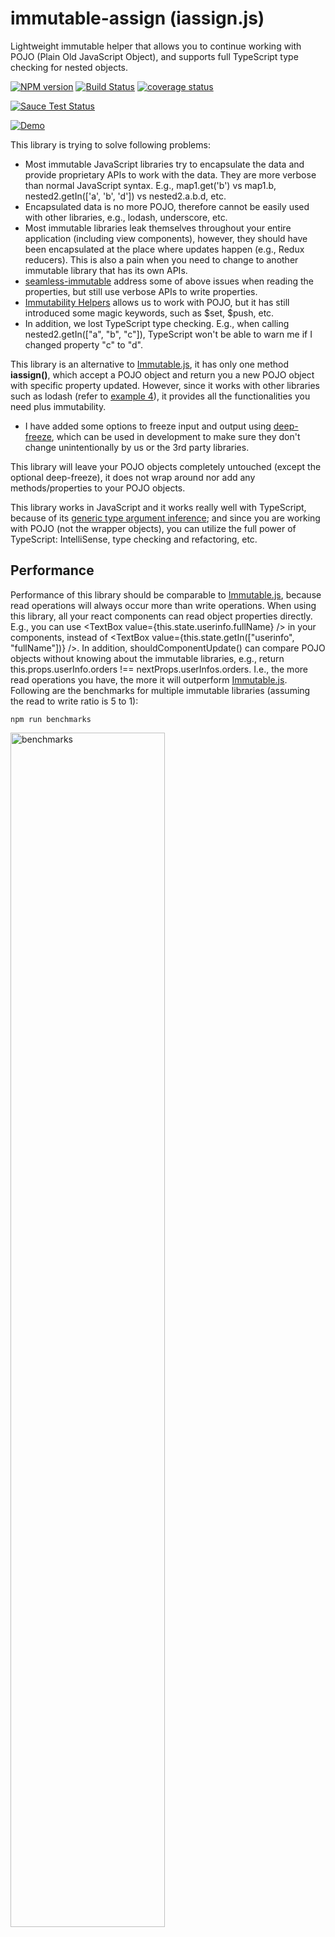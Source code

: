# immutable-assign (iassign.js)

Lightweight immutable helper that allows you to continue working with POJO (Plain Old JavaScript Object), and supports full TypeScript type checking for nested objects.

[![NPM version][3]][4] [![Build Status][1]][2] [![coverage status][5]][6]

[![Sauce Test Status][7]][8]


<p>
    <a href="https://raw.githubusercontent.com/engineforce/ImmutableAssign/master/Demo.gif" target="_blank">
        <img src="https://raw.githubusercontent.com/engineforce/ImmutableAssign/master/Demo.gif" alt="Demo" title="Demo">
    </a>
</p>

This library is trying to solve following problems:

* Most immutable JavaScript libraries try to encapsulate the data and provide proprietary APIs to work with the data. They are more verbose than normal JavaScript syntax. E.g., map1.get('b') vs map1.b, nested2.getIn(['a', 'b', 'd']) vs nested2.a.b.d, etc.
* Encapsulated data is no more POJO, therefore cannot be easily used with other libraries, e.g., lodash, underscore, etc.
* Most immutable libraries leak themselves throughout your entire application (including view components), however, they should have been encapsulated at the place where updates happen (e.g., Redux reducers). This is also a pain when you need to change to another immutable library that has its own APIs.
* [seamless-immutable](https://github.com/rtfeldman/seamless-immutable) address some of above issues when reading the properties, but still use verbose APIs to write properties.
* [Immutability Helpers](https://facebook.github.io/react/docs/update.html) allows us to work with POJO, but it has still introduced some magic keywords, such as $set, $push, etc.
* In addition, we lost TypeScript type checking. E.g., when calling nested2.getIn(["a", "b", "c"]), TypeScript won't be able to warn me if I changed property "c" to "d".

This library is an alternative to [Immutable.js](https://facebook.github.io/immutable-js/), it has only one method **iassign()**, which accept a POJO object and return you a new POJO object with specific property updated. However, since it works with other libraries such as lodash (refer to [example 4](#example-4-work-with-3rd-party-libraries-eg-lodash)), it provides all the functionalities you need plus immutability.

* I have added some options to freeze input and output using [deep-freeze](https://github.com/substack/deep-freeze), which can be used in development to make sure they don't change unintentionally by us or the 3rd party libraries. 

This library will leave your POJO objects completely untouched (except the optional deep-freeze), it does not wrap around nor add any methods/properties to your POJO objects.

This library works in JavaScript and it works really well with TypeScript, because of its [generic type argument inference](https://www.typescriptlang.org/docs/handbook/generics.html); and since you are working with POJO (not the wrapper objects), you can utilize the full power of TypeScript: IntelliSense, type checking and refactoring, etc.

## Performance

Performance of this library should be comparable to [Immutable.js](https://facebook.github.io/immutable-js/), because read operations will always occur more than write operations. When using this library, all your react components can read object properties directly. E.g., you can use &lt;TextBox value={this.state.userinfo.fullName} /&gt; in your components, instead of &lt;TextBox value={this.state.getIn(["userinfo", "fullName"])} /&gt;. In addition, shouldComponentUpdate() can compare POJO objects without knowing about the immutable libraries, e.g., return this.props.userInfo.orders !== nextProps.userInfos.orders. I.e., the more read operations you have, the more it will outperform [Immutable.js](https://facebook.github.io/immutable-js/). Following are the benchmarks for multiple immutable libraries (assuming the read to write ratio is 5 to 1):

```
npm run benchmarks
```

<p>
    <a href="https://raw.githubusercontent.com/engineforce/ImmutableAssign/master/benchmarks.png" target="_blank">
        <img src="https://raw.githubusercontent.com/engineforce/ImmutableAssign/master/benchmarks.png" alt="benchmarks" title="benchmarks" width="70%;">
    </a>
</p>

## Install with npm

    npm install immutable-assign --save

### Function Signature (TypeScript syntax)

```javascript

// Return a new POJO object with property updated.

// function overload 1: 
iassign = function<TObj, TProp, TContext>(
    obj: TObj,                                          // POJO object to be getting the property from, it will not be modified.
    getProp: (obj: TObj, context: TContext) => TProp,   // Function to get the property that needs to be updated.
    setProp: (prop: TProp) => TProp,                    // Function to set the property.
    context?: TContext,                                 // (Optional) Context to be used in getProp().
    option?: IIassignOption): TObj;                     // (Optional) Options

// function overload 2: you can skip getProp() if you trying to update the root object, refer to example 1 and 2
iassign = function<TObj>(
    obj: TObj,                                          // POJO object to be getting the property from, it will not be modified.
    setProp: setPropFunc<TObj>,                         // Function to set the property.
    option?: IIassignOption): TObj;                     // (Optional) Options

// functional programming friendly style, moved obj to the last parameter and supports currying, refer to example 8
iassign.fp = function <TObj, TProp, TContext>(
    option: IIassignOption,
    getProp: getPropFunc<TObj, TProp, TContext>,
    setProp: setPropFunc<TProp>,
    context?: TContext,
    obj?: TObj): TObj;                                  // POJO object to be getting the property from, it will not be modified.

// In ES6, you cannot set property on imported module directly, because they are default
// to readonly, in this case you need to use this method.
iassign.setOption(option: IIassignOption): void;

// Options, can be applied globally or individually
interface IIassignOption {
    freeze?: boolean;              // Deep freeze both input and output
    freezeInput?: boolean;         // Deep freeze input
    freezeOutput?: boolean;        // Deep freeze output
    useConstructor?: boolean;      // Uses the constructor to create new instances

    // Custom copy function, can be used to handle special types, e.g., Map, Set; refer to example 9
    copyFunc?: <T>(value: T, propName: string): T;

    // Disable validation for extra statements in the getProp() function, 
    // which is needed when running the coverage, e.g., istanbul.js does add 
    // instrument statements in our getProp() function, which can be safely ignored. 
    disableExtraStatementCheck?: boolean;

    // Return the same object if setProp() returns its parameter (i.e., reference pointer not changed).
    ignoreIfNoChange?: boolean;
}
```

<br />

### Example 1: Update object

```javascript
var iassign = require("immutable-assign");

// Deep freeze both input and output, can be used in development to make sure they don't change.
iassign.freeze = true;

var map1 = { a:1, b:2, c:3 };

// 1: Calling iassign() to update map1.b, using overload 2
var map2 = iassign(
    map1,
    function (m) { m.b = 50; return m; }
);

// map2 = { a:1, b: 50, c:3 }
// map2 !== map1

```

<br />

### Example 2: Update list/array

```javascript
var iassign = require("immutable-assign");

var list1 = [1, 2];


// 2.1: Calling iassign() to push items to list1, using overload 2
var list2 = iassign(
    list1,
    function (l) { l.push(3, 4, 5); return l; }
);

// list2 = [1, 2, 3, 4, 5]
// list2 !== list1


// 2.2: Calling iassign() to unshift item to list2, using overload 2
var list3 = iassign(
    list2,
    function (l) { l.unshift(0); return l; }
);

// list3 = [0, 1, 2, 3, 4, 5]
// list3 !== list2


// 2.3, Calling iassign() to concat list1, list2 and list3, using overload 2
var list4 = iassign(
    list1,
    function (l) { return l.concat(list2, list3); }
);

// list4 = [1, 2, 1, 2, 3, 4, 5, 0, 1, 2, 3, 4, 5]
// list4 !== list1


// 2.4, Calling iassign() to concat sort list4, using overload 2
var list5 = iassign(
    list4,
    function (l) { return l.sort(); }
);

// list5 = [0, 1, 1, 1, 2, 2, 2, 3, 3, 4, 4, 5, 5]
// list5 !== list4

```

<br />

### Example 3: Update nested structures

```javascript
var iassign = require("immutable-assign");

var nested1 = { a:{ b:{ c:[3, 4, 5] } } };


// 3.1: Calling iassign() to assign d to nested1.a.b
var nested2 = iassign(
    nested1,
    function (n) { return n.a.b; },
    function (b) { b.d = 6; return b; }
);

// nested2 = { a:{ b:{ c:[3, 4, 5], d: 6 } } }
// nested2 !== nested1


// 3.2: Calling iassign() to increment nested2.a.b.d
var nested3 = iassign(
    nested2,
    function (n) { return n.a.b.d; },
    function (d) { return d + 1; }
);

// nested3 = { a:{ b:{ c:[3, 4, 5], d: 7 } } }
// nested3 !== nested2


// 3.3: Calling iassign() to push item to nested3.a.b.c
var nested4 = iassign(
    nested3,
    function (n) { return n.a.b.c; },
    function (c) { c.push(6); return c; }
);

// nested4 = { a:{ b:{ c:[3, 4, 5, 6], d: 7 } } }
// nested4 !== nested3

```

<br />

### Example 4: Work with 3rd party libraries, e.g., lodash

```javascript
var iassign = require("immutable-assign");
var _ = require("lodash");

var nested1 = { a: { b: { c: [1, 2, 3] } } };


// 4.1: Calling iassign() and _.map() to increment to every item in "c" array
var nested2 = iassign(
    nested1,
    function (n) { return n.a.b.c; },
    function (c) {
        return _.map(c, function (i) { return i + 1; });
    }
);

// nested2 = { a: { b: { c: [2, 3, 4] } } };
// nested2 !== nested1


// 4.2: Calling iassign() and _.flatMap()
var nested3 = iassign(
    nested2,
    function (n) { return n.a.b.c; },
    function (c) {
        return _.flatMap(c, function (i) { return [i, i]; });
    }
);

// nested3 = { a: { b: { c: [2, 2, 3, 3, 4, 4] } } };
// nested3 !== nested2

```

<br />

### Advanced example 5: Update nested property

```javascript
var iassign = require("immutable-assign");

var o1 = { a: { b: { c: [[{ d: 11, e: 12 }], [{ d: 21, e: 22 }]], c2: {} }, b2: {} }, a2: {} };

// 5: Calling iassign() to increment o1.a.b.c[0][0].d
var o2 = iassign(
    o1,
    function (o) { return o.a.b.c[0][0]; },
    function (ci) { ci.d++; return ci; }
);
```
```javascript
//
// Jasmine Tests
//

// expect o1 has not been changed
expect(o1).toEqual({ a: { b: { c: [[{ d: 11, e: 12 }], [{ d: 21, e: 22 }]], c2: {} }, b2: {} }, a2: {} });

// expect o2 inner property has been updated.
expect(o2.a.b.c[0][0].d).toBe(12);

// expect object graph for changed property in o2 is now different from (!==) o1.
expect(o2).not.toBe(o1);
expect(o2.a).not.toBe(o1.a);
expect(o2.a.b).not.toBe(o1.a.b);
expect(o2.a.b.c).not.toBe(o1.a.b.c);
expect(o2.a.b.c[0]).not.toBe(o1.a.b.c[0]);
expect(o2.a.b.c[0][0]).not.toBe(o1.a.b.c[0][0]);
expect(o2.a.b.c[0][0].d).not.toBe(o1.a.b.c[0][0].d);

// expect object graph for unchanged property in o2 is still equal to (===) o1.
expect(o2.a2).toBe(o1.a2);
expect(o2.a.b2).toBe(o1.a.b2);
expect(o2.a.b.c2).toBe(o1.a.b.c2);
expect(o2.a.b.c[0][0].e).toBe(o1.a.b.c[0][0].e);
expect(o2.a.b.c[1][0]).toBe(o1.a.b.c[1][0]);
```

<br />

### Advanced example 6: Update array

```javascript
var iassign = require("immutable-assign");

var o1 = { a: { b: { c: [[{ d: 11, e: 12 }], [{ d: 21, e: 22 }]], c2: {} }, b2: {} }, a2: {} };

// 6: Calling iassign() to push new item to o1.a.b.c[1]
var o2 = iassign(
    o1,
    function (o) { return o.a.b.c[1]; },
    function (c) { c.push(101); return c; }
);
```
```javascript
//
// Jasmine Tests
//

// expect o1 has not been changed
expect(o1).toEqual({ a: { b: { c: [[{ d: 11, e: 12 }], [{ d: 21, e: 22 }]], c2: {} }, b2: {} }, a2: {} });

// expect o2 inner property has been updated.
expect(o2.a.b.c[1][1]).toBe(101);

// expect object graph for changed property in o2 is now different from (!==) o1.
expect(o2).not.toBe(o1);
expect(o2.a).not.toBe(o1.a);
expect(o2.a.b).not.toBe(o1.a.b);
expect(o2.a.b.c).not.toBe(o1.a.b.c);
expect(o2.a.b.c[1]).not.toBe(o1.a.b.c[1]);

// expect object graph for unchanged property in o2 is still equal to (===) o1.
expect(o2.a2).toBe(o1.a2);
expect(o2.a.b2).toBe(o1.a.b2);
expect(o2.a.b.c2).toBe(o1.a.b.c2);
expect(o2.a.b.c[0]).toBe(o1.a.b.c[0]);
expect(o2.a.b.c[0][0]).toBe(o1.a.b.c[0][0]);
expect(o2.a.b.c[1][0]).toBe(o1.a.b.c[1][0]);
```

<br />

### Advanced example 7: Update nested property, referring to external context.

```javascript
var iassign = require("immutable-assign");

var o1 = { a: { b: { c: [{ d: 11, e: 12 }, { d: 21, e: 22 }] } } };

// 7: Calling iassign() to push increment to o1.a.b.c[0].d
var external = { a: 0 };

var o2 = iassign(
    o1,
    function (o, ctx) { return o.a.b.c[ctx.external.a]; },
    function (ci) { ci.d++; return ci; },
    { external: external }
);
```
```javascript
//
// Jasmine Tests
//

// expect o1 has not been changed
expect(o1).toEqual({ a: { b: { c: [{ d: 11, e: 12 }, { d: 21, e: 22 }] });

// expect o2 inner property has been updated.
expect(o2.a.b.c[external.a].d).toBe(12);

// expect object graph for changed property in o2 is now different from (!==) o1.
expect(o2).not.toBe(o1);
expect(o2.a).not.toBe(o1.a);
expect(o2.a.b).not.toBe(o1.a.b);
expect(o2.a.b.c).not.toBe(o1.a.b.c);
expect(o2.a.b.c[0]).not.toBe(o1.a.b.c[0]);
expect(o2.a.b.c[0].d).not.toBe(o1.a.b.c[0].d);

// expect object graph for unchanged property in o2 is still equal to (===) o1.
expect(o2.a.b.c[0].e).toBe(o1.a.b.c[0].e);
expect(o2.a.b.c[1]).toBe(o1.a.b.c[1]);
expect(o2.a.b.c[1].d).toBe(o1.a.b.c[1].d);
expect(o2.a.b.c[1].e).toBe(o1.a.b.c[1].e);

```

<br />

### Example 8: Update nested structures using iassign.fp() and currying

```javascript
var iassign = require("immutable-assign");

var nested1 = { a: { b: { c: [3, 4, 5] } } };


// 8.1: Calling iassign() to assign d to nested1.a.b 
var iassignFp = iassign.fp(undefined)
    (function (n) { return n.a.b; })
    (function (b) { b.d = 6; return b; })
    (undefined);

var nested2 = iassignFp(nested1);

// nested2 = { a: { b: { c: [3, 4, 5], d: 6 } } };
// nested2 !== nested1

// 8.2: Calling iassign() to increment nested2.a.b.d 
iassignFp = iassign.fp(undefined)
    (function (n) { return n.a.b.d; })
    (function (d) { return d + 1; })
    (undefined);
var nested3 = iassignFp(nested2);

// nested3 = { a: { b: { c: [3, 4, 5], d: 7 } } };
// nested3 !== nested2

// 8.3: Calling iassign() to push item to nested3.a.b.c 
iassignFp = iassign.fp(undefined)
    (function (n) { return n.a.b.c; })
    (function (c) { c.push(6); return c; })
    (undefined);
var nested4 = iassignFp(nested3);

// nested4 = { a: { b: { c: [3, 4, 5, 6], d: 7 } } };
// nested4 !== nested3

// 8.4: Calling iassign() to push item to nested3.a.b.c[1]
iassignFp = iassign.fp(undefined)
    (function (n, ctx) { return n.a.b.c[ctx.i]; })
    (function (ci) { return ci + 100; })
    ({i: 1});
var nested5 = iassignFp(nested4);

// nested5 = { a: { b: { c: [3, 104, 5, 6], d: 7 } } };
// nested5 !== nested4

```

### Example 9: Support ES6 Map

```javascript
var iassign = require("immutable-assign");

var map1 = new Map();
map1.set("a", "value a");

iassign.setOption({
    copyFunc: function (value, propName) {
        if (value instanceof Map) {
            // In IE11, Map constructor arguments are not supported,
            // you need to provide ES6 shim, e.g., use core-js
            return new Map(value);
        }
    }
});

var map2 = iassign(
    map1,
    m => { m.set(1, 'first'); return m; }
);

// map2 !== map1
// map1 = Map({ "a": "value a" })
// map1 = Map({ "a": "value a", 1: "first" })

```


## Constraints

* getProp() must be a pure function; I.e., it cannot access anything other than the input parameters. e.g., it must not access "this" or "window" objects. In addition, it must not modify the input parameters. It should only return a property that needs to be updated.


## History

* 2.0.3 - Replaced Proxy (including the proxy-polyfill) with Object.defineProperty(), which has much better browser support.
* 2.0.1 - Minor bug fixes.
* 2.0.0  - 
    * Used [ES6 Proxy](https://developer.mozilla.org/en-US/docs/Web/JavaScript/Reference/Global_Objects/Proxy) instead of [eval()](https://developer.mozilla.org/en-US/docs/Web/JavaScript/Reference/Global_Objects/eval) to process getProp(), which is more secure.
    * Also works on platforms that don't support Proxy and Map, such as IE 10 and IE 11 using the [proxy-polyfill](https://github.com/GoogleChrome/proxy-polyfill) and [ES6 Map polyfill](https://github.com/zloirock/core-js)

* 1.0.36 - [Supports ES6 Map and Set](https://github.com/engineforce/ImmutableAssign/issues/12). Refer to [example 9](https://github.com/engineforce/ImmutableAssign#example-9-support-es6-map)
* 1.0.35 - Supports ES6 default export.
* 1.0.31 - 
    * Added ignoreIfNoChange option, which cause iassign to return the same object if setProp() returns its parameter (i.e., reference pointer not changed).
    * Added setOption() function to allow you set the iassign options globally in ES6.

* 1.0.30 - [Support classes](https://github.com/engineforce/ImmutableAssign/issues/4)
* 1.0.29 - Supported ES6 [Arrow Functions](https://developer.mozilla.org/en/docs/Web/JavaScript/Reference/Functions/Arrow_functions)
* 1.0.27 - Added iassign.fp() that support [currying](https://www.sitepoint.com/currying-in-functional-javascript), refer to [example 8](#example-8-update-nested-structures-using-iassignfp-and-currying)
* 1.0.26 - Works with webpack, please refer to [ImmutableAssignTest](https://github.com/engineforce/ImmutableAssignTest)
* 1.0.23 - Greatly improved performance.
* 1.0.21 - Added new function overload to skip getProp() if you trying to update the root object, refer to [example 1](#example-1-update-object) and [example 2](#example-2-update-listarray)
* 1.0.20 - Added Travis-CI, Coveralls (coverage) and SauceLabs (browsers' tests)
* 1.0.19 - Added TypeScript types to package.json
* 1.0.18 - Tested on Mac (Safari 10 and Chrome 54)
* 1.0.16 - Tested in Node.js and major browsers (IE 11, Chrome 52, Firefox 47, Edge 13, PhantomJS 2)


[1]: https://travis-ci.org/engineforce/ImmutableAssign.svg?branch=master
[2]: https://travis-ci.org/engineforce/ImmutableAssign
[3]: https://badge.fury.io/js/immutable-assign.svg
[4]: https://badge.fury.io/js/immutable-assign
[5]: https://coveralls.io/repos/github/engineforce/ImmutableAssign/badge.svg?branch=master
[6]: https://coveralls.io/github/engineforce/ImmutableAssign?branch=master
[7]: https://saucelabs.com/browser-matrix/iassign.svg
[8]: https://saucelabs.com/u/iassign
